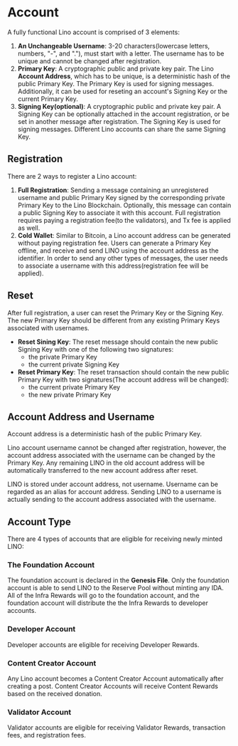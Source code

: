 # Account

A fully functional Lino account is comprised of 3 elements:

1. **An Unchangeable Username**: 3-20 characters(lowercase letters, numbers, "-", and "."), must start with a letter. The username has to be unique and cannot be changed after registration.
2. **Primary Key**: A cryptographic public and private key pair. The Lino **Account Address**, which has to be unique, is a deterministic hash of the public Primary Key. The Primary Key is used for signing messages. Additionally, it can be used for reseting an account's Signing Key or the current Primary Key.
3. **Signing Key(optional)**: A cryptographic public and private key pair. A Signing Key can be optionally attached in the account registration, or be set in another message after registration. The Signing Key is used for signing messages. Different Lino accounts can share the same Signing Key.

## Registration

There are 2 ways to register a Lino account:

1. **Full Registration**: Sending a message containing an unregistered username and public Primary Key signed by the corresponding private Primary Key to the Lino Blockchain. Optionally, this message can contain a public Signing Key to associate it with this account. Full registration requires paying a registration fee(to the validators), and Tx fee is applied as well.
2. **Cold Wallet**: Similar to Bitcoin, a Lino account address can be generated without paying registration fee. Users can generate a Primary Key offline, and receive and send LINO using the account address as the identifier. In order to send any other types of messages, the user needs to associate a username with this address(registration fee will be applied).

## Reset

After full registration, a user can reset the Primary Key or the Signing Key. The new Primary Key should be different from any existing Primary Keys associated with usernames.

- **Reset Sining Key**: The reset message should contain the new public Signing Key with one of the following two signatures:
    - the private Primary Key
    - the current private Signing Key
- **Reset Primary Key**: The reset transaction should contain the new public Primary Key with two signatures(The account address will be changed):
    - the current private Primary Key
    - the new private Primary Key

## Account Address and Username

Account address is a deterministic hash of the public Primary Key.

Lino account username cannot be changed after registration, however, the account address associated with the username can be changed by the Primary Key. Any remaining LINO in the old account address will be automatically transferred to the new account address after reset.

LINO is stored under account address, not username. Username can be regarded as an alias for account address. Sending LINO to a username is actually sending to the account address associated with the username.

## Account Type

There are 4 types of accounts that are eligible for receiving newly minted LINO:

### **The Foundation Account**

The foundation account is declared in the **Genesis File**. Only the foundation account is able to send LINO to the Reserve Pool without minting any IDA. All of the Infra Rewards will go to the foundation account, and the foundation account will distribute the the Infra Rewards to developer accounts.

### **Developer Account**

Developer accounts are eligible for receiving Developer Rewards.

### **Content Creator Account**

Any Lino account becomes a Content Creator Account automatically after creating a post. Content Creator Accounts will receive Content Rewards based on the received donation.

### **Validator Account**

Validator accounts are eligible for receiving Validator Rewards, transaction fees, and registration fees.
